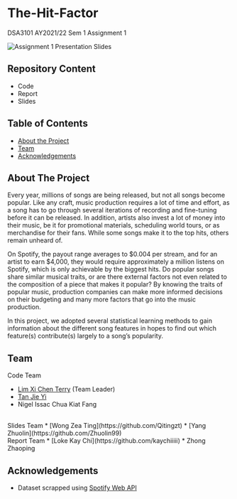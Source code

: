 # The-Hit-Factor
DSA3101 AY2021/22 Sem 1 Assignment 1

![Assignment 1 Presentation Slides](https://user-images.githubusercontent.com/49337598/133937265-4a199404-dd3a-4cb2-8282-b07e8ffadb35.jpg)

## Repository Content
* Code
* Report
* Slides

## Table of Contents
* [About the Project](#about-the-project)
* [Team](#team)
* [Acknowledgements](#acknowledgements)

## About The Project

Every year, millions of songs are being released, but not all songs become popular. Like any
craft, music production requires a lot of time and effort, as a song has to go through several
iterations of recording and fine-tuning before it can be released. In addition, artists also invest a
lot of money into their music, be it for promotional materials, scheduling world tours, or as
merchandise for their fans. While some songs make it to the top hits, others remain unheard of.

On Spotify, the payout range averages to $0.004 per stream, and for an artist to earn $4,000, they
would require approximately a million listens on Spotify, which is only achievable by the
biggest hits. Do popular songs share similar musical traits, or are there external factors not even
related to the composition of a piece that makes it popular? By knowing the traits of popular
music, production companies can make more informed decisions on their budgeting and many
more factors that go into the music production.

In this project, we adopted several statistical learning methods to gain information about the
different song features in hopes to find out which feature(s) contribute(s) largely to a song’s
popularity.


## Team
Code Team
* [Lim  Xi Chen Terry](https://github.com/terrylimxc) (Team Leader)
* [Tan Jie Yi](https://github.com/jieyitann)
* Nigel Issac Chua Kiat Fang
<br>
Slides Team
* [Wong Zea Ting](https://github.com/Qitingzt)
* [Yang Zhuolin](https://github.com/Zhuolin99)
<br>
Report Team
* [Loke Kay Chi](https://github.com/kaychiiiii)
* Zhong Zhaoping

## Acknowledgements
* Dataset scrapped using [Spotify Web API](https://developer.spotify.com/documentation/web-api/)

